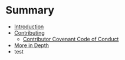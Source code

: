 # Summary

* [Introduction](README.md)
* [Contributing](contributing.md)
   * [Contributor Covenant Code of Conduct](code-of-conduct.md)
* [More in Depth](more_in_depth.md)
* test

